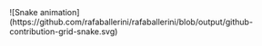 <div>
</div>

<div>
![Snake animation](https://github.com/rafaballerini/rafaballerini/blob/output/github-contribution-grid-snake.svg)
</div>
<!--
**NekroArch/nekroarch** is a ✨ _special_ ✨ repository because its `README.md` (this file) appears on your GitHub profile.

Here are some ideas to get you started:

- 🔭 I’m currently working on ...
- 🌱 I’m currently learning ...
- 👯 I’m looking to collaborate on ...
- 🤔 I’m looking for help with ...
- 💬 Ask me about ...
- 📫 How to reach me: ...
- 😄 Pronouns: ...
- ⚡ Fun fact: ...
-->

